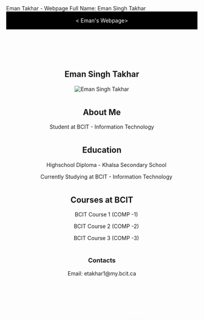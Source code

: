 <!DOCTYPE html>
<html lang="en">
<head>
    <index.html></index.html> 
    <blog/index.html></blog>   
    <meta charset="UTF-8">
    <meta name="viewport" content="width=device-width, initial-scale=1.0">
    <link rel="stylesheet" href="styles1.css">
    Eman Takhar - Webpage
    <!DOCTYPE html>
    <html lang="en">
    <head>
        <meta charset="UTF-8">
        <meta name="viewport" content="width=device-width, initial-scale=1.0">
        Full Name: Eman Singh Takhar
    </head>
    <body>
        <div class="container">
            <header>
            < Eman's Webpage>
            </header>
            <main>
                <section>
                    <h1>Eman Singh Takhar</h1>
                    <img src="Eman10.jpeg.jpeg" alt="Eman Singh Takhar">
                </section>
                <section>
                    <h2>About Me</h2>
                    <p>Student at BCIT - Information Technology</p>
                </section>
                <section>
                    <h2>Education</h2>
                    <ul>
                        <p>Highschool Diploma - Khalsa Secondary School</p>
                        <p>Currently Studying at BCIT - Information Technology</p>
                    </ul>
                </section>
                <section>
                    <h2>Courses at BCIT</h2>
                    <ul>
                        <p>BCIT Course 1 (COMP -1)</p>
                        <p>BCIT Course 2 (COMP -2)</p>
                        <p>BCIT Course 3 (COMP -3)</p>
                    </ul>
                </section>
                <section>
                    <h3>Contacts</h3>
                    <p>Email: etakhar1@my.bcit.ca</p>
                </section>
            </main>
            <footer>
                <p>&copy; 2023 Eman Takhar Homepage</p>
            </footer>
        </div>
    </body>
</html>

<!DOCTYPE html>
<html lang="en">
<head>
    <index.html></index.html> 
    <blog/index.html></blog>
    <meta charset="UTF-8">
    <meta name="viewport" content="width=device-width, initial-scale=1.0">
    <title>Eman Singh Takhar - Blog</title>
    <link rel="stylesheet" href="styles1.css">
    <style>
        body, html {
            height: 100%;
            margin: 0;
            display: flex;
            flex-direction: column;
        }

        body {
                background-image: url('newyork3.jpeg');
                color: #ffffff;
                background-size: cover;
                font-family: Arial, Helvetica, sans-serif;
                margin: 0;
                padding: 0;
            }
    
            .container {
                display: flex;
                flex-direction: column;
                min-height: 100vh;
            }
    
            header {
                background-color: #000000;
                color: #ffffff;
                padding: 15px 0;
                text-align: center;
            }
    
            main {
                padding: 20px;
                text-align: center;
            }
    
            section {
                margin-bottom: 40px;
                text-align: center;
            }
    
            img {
                max-width: 100%;
                height: auto;
                margin: 0 auto;
            }
    
            footer {
                background-color: #ffffff(255, 255, 255);
                color: #ffffff;
                text-align: center;
                padding: 10px 0;
                width: 100%;
            }
    </style>
</head>
<body>
    <div class="container">
        <header>
            <a href="Eman's Webpage Part - 1.html">Home</a>
            <a href="Eman's Webpage Part - 2.html">Blog</a>
        </header>
        <main>
            <section>
                <h1>Eman Singh Takhar - Webpage</h1>
            </section>
               <section class="favorites">
                   <ul>
                        <h2>Favorite Soccer Player</h2>
                        <img src="cr7012.png" alt="Cristiano Ronaldo">
                        <h2>Favorite Artist</h2>
                        <img src="sidhumoosewala12.png" alt="Sidhu Moose Wala">
                        <h2>Favourite Car</h2>
                        <img src="lambo1234.png" alt="Lamborghini Aventador">
                   </ul>
               </section>
           </main>
           <footer>
            <p>&copy; 2023 Eman Takhar Webpage</p>
            </footer>
    </div>
</body>
</html>
